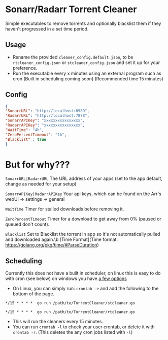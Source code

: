 # Sonarr/Radarr Torrent Cleaner

Simple executables to remove torrents and optionally blacklist them if they haven't progressed in a set time period.

## Usage

- Rename the provided `cleaner_config.default.json`, to be `rtcleaner_config.json` or `stcleaner_config.json` and set it up for your preference.
- Run the executable every x minutes using an external program such as cron (Built in scheduling coming soon) (Recommended time 15 minutes)

## Config

``` json
{
"SonarrURL": "http://localhost:8989",
"RadarrURL": "http://localhost:7878",
"SonarrAPIKey": "xxxxxxxxxxxxxxxx",
"RadarrAPIKey": "xxxxxxxxxxxxxxxx",
"WaitTime": "4h",
"ZeroPercentTimeout": "1h",
"Blacklist" : true
}

```
# But for why???
`SonarrURL|RadarrURL` The URL address of your apps (set to the app default, change as needed for your setup)

`SonarrAPIKey|RadarrAPIKey` Your api keys, which can be found on the Arr's webUI -> settings -> general

`WaitTime` Timer for stalled downloads before removing it.

`ZeroPercentTimeout` Timer for a download to get away from 0% (paused or queued don't count).

`Blacklist` Set to Blacklist the torrent in app so it's not automatically pulled and downloaded again.\b
[Time Format](Time format: https://golang.org/pkg/time/#ParseDuration)

## Scheduling

Currently this does not have a built in scheduler, on linux this is easy to do with cron (see below) on windows you have [a few options](https://stackoverflow.com/a/132975)

- On Linux, you can simply run: `crontab -e` and add the following to the bottom of the page.

`*/15 * * * *  go run /path/to/TorrentCleaner/stcleaner.go`

`*/15 * * * *  go run /path/to/TorrentCleaner/rtcleaner.go`
- This will run the cleaners every 15 minutes.
- You can run `crontab -l` to check your user crontab, or delete it with `crontab -r`. (This deletes the any cron jobs listed with `-l`)
